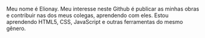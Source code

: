 Meu nome é Elionay.
Meu interesse neste Github é publicar as minhas obras e contribuir nas dos meus colegas, aprendendo com eles.
Estou aprendendo HTML5, CSS, JavaScript e outras ferramentas do mesmo gênero.
